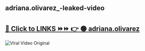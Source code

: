 
 ## adriana.olivarez_-leaked-video 

# <h2><a href="https://clipsfans.com/adriana.olivarez_&ref=git">🔗 Click to LINKS ⏩⏩ 👉 🟢 adriana.olivarez  </a></h2>

<a href="https://clipsfans.com/adriana.olivarez_&ref=git" rel="nofollow" data-target="animated-image.originalLink"><img src="https://i.ibb.co.com/xMMVF88/686577567.gif" alt="Viral Video Original" style="max-width: 100%; display: inline-block;" data-target="animated-image.originalImage"></a>
